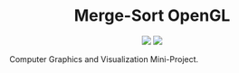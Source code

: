 <div align="center">
  
# Merge-Sort OpenGL

[![](https://img.shields.io/badge/Made_with-OpenGL-red?style=for-the-badge&logo=opengl)](https://www.opengl.org/)
[![](https://img.shields.io/badge/IDE-Visual_Studio_Code-blue?style=for-the-badge&logo=visual-studio-code)](https://code.visualstudio.com/ "Visual Studio Code")

</div>

Computer Graphics and Visualization Mini-Project.



